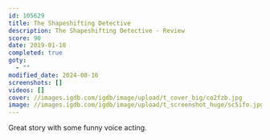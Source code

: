 ```yaml
---
id: 105629
title: The Shapeshifting Detective
description: The Shapeshifting Detective - Review
score: 90
date: 2019-01-10
completed: true
goty:
  - ""
modified_date: 2024-08-16
screenshots: []
videos: []
cover: //images.igdb.com/igdb/image/upload/t_cover_big/co2fzb.jpg
image: //images.igdb.com/igdb/image/upload/t_screenshot_huge/sc5ifo.jpg
---
```

Great story with some funny voice acting.